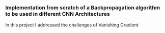### Implementation from scratch of a Backpropagation algorithm to be used in different CNN Architectures
In this project I addressed the challenges of Vanishing Gradient
